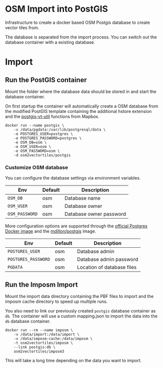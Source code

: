# OSM Import into PostGIS

Infrastructure to create a docker based OSM Postgis database
to create vector tiles from.

The database is separated from the import process. You can switch
out the database container with a existing database.

# Import

## Run the PostGIS container

Mount the folder where the database data should be stored in
and start the database container.

On first startup the container will automatically create a OSM database from
the modified PostGIS template containing the additional hstore extension and
the [postgis-vt-util](https://github.com/mapbox/postgis-vt-util) functions from Mapbox.

```
docker run --name postgis \
    -v /data/pgdata:/var/lib/postgresql/data \
    -e POSTGRES_USER=postgres \
    -e POSTGRES_PASSWORD=postgres \
    -e OSM_DB=osm \
    -e OSM_USER=osm \
    -e OSM_PASSWORD=osm \
    -d osm2vectortiles/postgis
```

### Customize OSM database

You can configure the database settings via environment variables.

| Env            | Default | Description             |
|----------------|---------|-------------------------|
| `OSM_DB`       | osm     | Database name           |
| `OSM_USER`     | osm     | Database owner          |
| `OSM_PASSWORD` | osm     | Database owner password |

More configuration options are supported through the
[official Postgres Docker image](https://hub.docker.com/_/postgres/) and
the [mdillon/postgis](https://hub.docker.com/r/mdillon/postgis/) image.

| Env                 | Default | Description                |
|---------------------|---------|----------------------------|
| `POSTGRES_USER`     | osm     | Database admin             |
| `POSTGRES_PASSWORD` | osm     | Database admin password    |
| `PGDATA`            | osm     | Location of database files |

## Run the Imposm  Import

Mount the import data directory containing the PBF files to import
and the imposm cache directory to speed up multiple runs.

You also need to link our previously created `postgis` database container
as `db`.
The container will use a custom mapping.json to import the data into
the `db` database container.

```
docker run --rm --name imposm \
    -v /data/import:/data/import \
    -v /data/imposm-cache:/data/imposm \
    -t osm2vectortiles/imposm \
    --link postgis:db \
    osm2vectortiles/imposm3
```

This will take a long time depending on the data you want to import.
